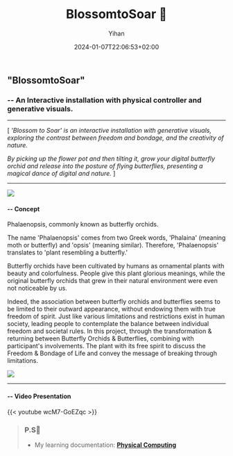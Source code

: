 ﻿---
title: "BlossomtoSoar 🦋"
date: 2024-01-07T22:06:53+02:00
hidemeta: true
draft: false
author: ["Yihan"]
keywords: 
- Physical
tags:
- Physical Computing
- Interaction
- Real-time
- Visual
description: ""
showToc: true
TocOpen: true
showbreadcrumbs: true
disableShare: true
weight: 3
cover:
    image: "blossomtosoar/BlossomtoSoarCover.jpg"
    caption: "An Interactive installation with physical controller and generative visuals"
    alt: ""
    relative: false

---

## "BlossomtoSoar"

### -- An Interactive installation with physical controller and generative visuals.

----------------

[ *'Blossom to Soar' is an interactive installation with generative visuals, exploring the contrast between freedom and bondage, and the creativity of nature.*

*By picking up the flower pot and then tilting it, grow your digital butterfly orchid and release into the posture of flying butterflies, presenting a magical dance of digital and nature.* ]

----------------

![](blossom01.jpg)

#### -- Concept

Phalaenopsis, commonly known as butterfly orchids.

The name 'Phalaenopsis' comes from two Greek words, 'Phalaina' (meaning moth or butterfly) and 'opsis' (meaning similar). Therefore, 'Phalaenopsis' translates to 'plant resembling a butterfly.'

Butterfly orchids have been cultivated by humans as ornamental plants with beauty and colorfulness. People give this plant glorious meanings, while the original butterfly orchids that grew in their natural environment were even not noticeable by us.

Indeed, the association between butterfly orchids and butterflies seems to be limited to their outward appearance, without endowing them with true freedom of spirit. Just like various limitations and restrictions exist in human society, leading people to contemplate the balance between individual freedom and societal rules. In this project, through the transformation & returning between Butterfly Orchids & Butterflies, combining with participant's involvements. The plant with its free spirit to discuss the Freedom & Bondage of Life and convey the message of breaking through limitations.

![](blossom02.jpg)

---

#### -- Video Presentation

{{< youtube wcM7-GoEZqc >}}

> ### **P.S🔭**
> - My learning documentation: **[Physical Computing](https://newmedia.dog/students/2023/yihan-lou/physical-computing/final-project/)**

